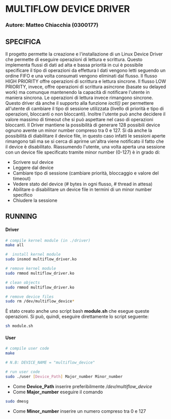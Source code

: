 # MULTIFLOW DEVICE DRIVER
### Autore: Matteo Chiacchia (0300177)


## SPECIFICA
Il progetto permette la creazione e l'installazione di un Linux Device Driver che permette di eseguire operazioni di lettura e scrittura.
Questo implementa flussi di dati ad alta e bassa priorità in cui è possibile specificare il tipo di operazioni da effettura
I dati vengono letti seguendo un ordine FIFO e una volta consumati vengono eliminati dal flusso. 
Il flusso HIGH PRIORITY offre operazioni di scrittura e lettura sincrone. Il flusso LOW PRIORITY, invece, offre operazioni di scrittura asincrone (basate su delayed work) ma comunque mantenendo la capacità di notificare l'utente in maniera sincrona. Le operazioni di lettura invece rimangono sincrone. Questo driver dà anche il supporto alla funzione *ioctl()* per permettere all'utente di cambiare il tipo di sessione utilizzata (livello di priorità e tipo di operazioni, bloccanti o non bloccanti). Inoltre l'utente può anche decidere il valore massimo di timeout che si può aspettare nel caso di operazioni bloccanti. 
Il Driver mantiene la possibilità di generare 128 possibili device ognuno avente un minor number compreso tra 0 e 127.
Si dà anche la possibilità di diabilitare il device file, in questo caso infatti le sessioni aperte rimangono tali ma se si cerca di aprirne un'altra viene notificato il fatto che il device è disabilitato.
Riassumendo l'utente, una volta aperta una sessione con un device file specificato tramite minor number (0-127) è in grado di:
* Scrivere sul device
* Leggere dal device
* Cambiare tipo di sessione (cambiare priorità, bloccaggio e valore del timeout)
* Vedere stato del device (# bytes in ogni flusso, # thread in attesa)
* Abilitare o disabilitare un device file in termini di un minor number specifico
* Chiudere la sessione

## RUNNING

#### Driver
```bash
# compile kernel module (in ./driver)
make all

#  install kernel module
sudo insmod multiflow_driver.ko

# remove kernel module
sudo rmmod multiflow_driver.ko

# clean objects
sudo rmmod multiflow_driver.ko

# remove device files
sudo rm /dev/multiflow_device*

```

È stato creato anche uno script bash **module.sh** che esegue queste operazioni. Si può, quindi, eseguire direttamente lo script seguente:
```bash
sh module.sh
```

#### User
```bash
# compile user code
make

# N.B: DEVICE_NAME = "multiflow_device"

# run user code
sudo ./user [Device_Path] Major_number Minor_number
```

* Come **Device_Path** inserire preferibilmente */dev/multiflow_device*
* Come **Major_number** eseguire il comando
```bash
sudo dmesg
```
* Come **Minor_number** inserire un numero compreso tra 0 e 127


